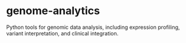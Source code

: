 # genome-analytics
Python tools for genomic data analysis, including expression profiling, variant interpretation, and clinical integration.
